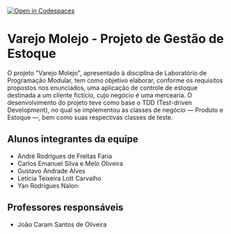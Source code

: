 [![Open in Codespaces](https://classroom.github.com/assets/launch-codespace-f4981d0f882b2a3f0472912d15f9806d57e124e0fc890972558857b51b24a6f9.svg)](https://classroom.github.com/open-in-codespaces?assignment_repo_id=10074921)
# Varejo Molejo - Projeto de Gestão de Estoque
O projeto "Varejo Molejo", apresentado à disciplina de Laboratório de Programação Modular, tem como objetivo elaborar, conforme os requisitos propostos nos enunciados, uma aplicação de controle de estoque destinada a um cliente fictício, cujo negócio é uma mercearia. O desenvolvimento do projeto teve como base o TDD (Test-driven Development), no qual se implementou as classes de negócio — Produto e Estoque —, bem como suas respectivas classes de teste.

## Alunos integrantes da equipe
* André Rodrigues de Freitas Faria 
* Carlos Emanuel Silva e Melo Oliveira 
* Gustavo Andrade Alves 
* Letícia Teixeira Lott Carvalho 
* Yan Rodrigues Nalon 

## Professores responsáveis
* João Caram Santos de Oliveira

